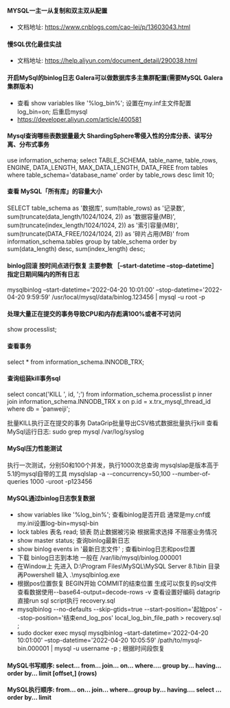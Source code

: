 #### MYSQL一主一从复制和双主双从配置

- 文档地址: https://www.cnblogs.com/cao-lei/p/13603043.html

#### 慢SQL优化最佳实战

- 文档地址: https://help.aliyun.com/document_detail/290038.html

#### 开启MySql的binlog日志   Galera可以做数据库多主集群配置(需要MySQL Galera集群版本)

- 查看 show variables like '%log_bin%'; 设置在my.inf主文件配置 log_bin=on; 后重启mysql
- https://developer.aliyun.com/article/400581

#### Mysql查询哪些表数据量最大  ShardingSphere零侵入性的分库分表、读写分离、分布式事务

use information_schema;
select TABLE_SCHEMA, table_name, table_rows, ENGINE, DATA_LENGTH, MAX_DATA_LENGTH, DATA_FREE
from tables
where table_schema='database_name'
order by table_rows desc
limit 10;

#### 查看 MySQL「所有库」的容量大小

SELECT
table_schema as '数据库',
sum(table_rows) as '记录数',
sum(truncate(data_length/1024/1024, 2)) as '数据容量(MB)',
sum(truncate(index_length/1024/1024, 2)) as '索引容量(MB)',
sum(truncate(DATA_FREE/1024/1024, 2)) as '碎片占用(MB)'
from information_schema.tables
group by table_schema
order by sum(data_length) desc, sum(index_length) desc;

#### binlog回滚 按时间点进行恢复 主要参数 ［–start-datetime –stop-datetime］ 指定日期间隔内的所有日志

mysqlbinlog –start-datetime='2022-04-20 10:01:00' –stop-datetime='2022-04-20 9:59:59'
/usr/local/mysql/data/binlog.123456 | mysql -u root -p

#### 处理大量正在提交的事务导致CPU和内存彪满100%或者不可访问

show processlist;

#### 查看事务

select * from information_schema.INNODB_TRX;

#### 查询组装kill事务sql

select concat('KILL ', id, ';')
from information_schema.processlist p
inner join information_schema.INNODB_TRX x on p.id = x.trx_mysql_thread_id
where db = 'panweiji';

批量KILL执行正在提交的事务
DataGrip批量导出CSV格式数据批量执行kill
查看MySql运行日志:  sudo grep mysql /var/log/syslog

#### MySql压力性能测试

执行一次测试，分别50和100个并发，执行1000次总查询  mysqlslap是版本高于5.1的mysql自带的工具
mysqlslap -a --concurrency=50,100 --number-of-queries 1000  -uroot -p123456

#### MySQL通过binlog日志恢复数据

- show variables like '%log_bin%';  查看binlog是否开启 通常是my.cnf或my.ini设置log-bin=mysql-bin
- lock tables 表名 read;  锁表 防止数据被污染  根据需求选择 不阻塞业务情况    
- show master status;  查询binlog最新日志
- show binlog events in '最新日志文件' ;  查看binlog日志和pos位置
- 下载 binlog日志到本地 一般在 /var/lib/mysql/binlog.000001
- 在Window上 先进入 D:\Program Files\MySQL\MySQL Server 8.1\bin 目录 再Powershell 输入  .\mysqlbinlog.exe
- 根据pos位置恢复 BEGIN开始  COMMIT的结束位置  生成可以恢复的sql文件 查看数据使用--base64-output=decode-rows -v 查看设置好编码  datagrip 直接run sql script执行 recovery.sql
- mysqlbinlog --no-defaults --skip-gtids=true --start-position='起始pos' --stop-position='结束end_log_pos' local_log_bin_file_path > recovery.sql ; 
- sudo docker exec mysql mysqlbinlog –start-datetime='2022-04-20 10:01:00' –stop-datetime='2022-04-20 10:05:59' /path/to/mysql-bin.000001 | mysql -u username -p ;  根据时间段恢复

####  MySQL书写顺序: select... from... join... on... where.... group by... having... order by... limit [offset,] (rows)
####  MySQL执行顺序: from...  on... join... where...group by... having.... select ... order by... limit